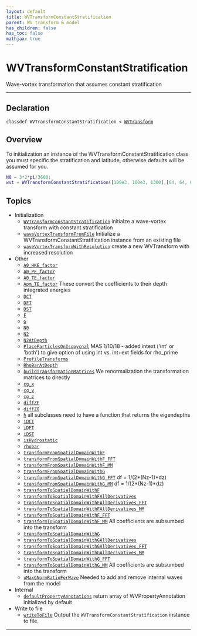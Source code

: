 ```yaml
---
layout: default
title: WVTransformConstantStratification
parent: WV transform & model
has_children: false
has_toc: false
mathjax: true
---
```


#  WVTransformConstantStratification

Wave-vortex transformation that assumes constant stratification


---

## Declaration

<div class="language-matlab highlighter-rouge"><div class="highlight"><pre class="highlight"><code>classdef WVTransformConstantStratification < <a href="/classes/wvtransform/" title="WVTransform">WVTransform</a></code></pre></div></div>

## Overview
 
  To initialization an instance of the
  WVTransformConstantStratification class you must specific the
  stratification and latitude, otherwise defaults will be assumed for
  you.
  
  ```matlab
  N0 = 3*2*pi/3600;
  wvt = WVTransformConstantStratification([100e3, 100e3, 1300],[64, 64, 65], NN0=N0,latitude=30);
  ```
 
   
  


## Topics
+ Initialization
  + [`WVTransformConstantStratification`](/classes/wvtransformconstantstratification/wvtransformconstantstratification.html) initialze a wave-vortex transform with constant stratification
  + [`waveVortexTransformFromFile`](/classes/wvtransformconstantstratification/wavevortextransformfromfile.html) Initialize a WVTransformConstantStratification instance from an existing file
  + [`waveVortexTransformWithResolution`](/classes/wvtransformconstantstratification/wavevortextransformwithresolution.html) create a new WVTransform with increased resolution
+ Other
  + [`A0_HKE_factor`](/classes/wvtransformconstantstratification/a0_hke_factor.html) 
  + [`A0_PE_factor`](/classes/wvtransformconstantstratification/a0_pe_factor.html) 
  + [`A0_TE_factor`](/classes/wvtransformconstantstratification/a0_te_factor.html) 
  + [`Apm_TE_factor`](/classes/wvtransformconstantstratification/apm_te_factor.html) These convert the coefficients to their depth integrated energies
  + [`DCT`](/classes/wvtransformconstantstratification/dct.html) 
  + [`DFT`](/classes/wvtransformconstantstratification/dft.html) 
  + [`DST`](/classes/wvtransformconstantstratification/dst.html) 
  + [`F`](/classes/wvtransformconstantstratification/f.html) 
  + [`G`](/classes/wvtransformconstantstratification/g.html) 
  + [`N0`](/classes/wvtransformconstantstratification/n0.html) 
  + [`N2`](/classes/wvtransformconstantstratification/n2.html) 
  + [`N2AtDepth`](/classes/wvtransformconstantstratification/n2atdepth.html) 
  + [`PlaceParticlesOnIsopycnal`](/classes/wvtransformconstantstratification/placeparticlesonisopycnal.html) MAS 1/10/18 - added intext ('int' or 'both') to give option of using int vs. int+ext fields for rho_prime
  + [`ProfileTransforms`](/classes/wvtransformconstantstratification/profiletransforms.html) 
  + [`RhoBarAtDepth`](/classes/wvtransformconstantstratification/rhobaratdepth.html) 
  + [`buildTransformationMatrices`](/classes/wvtransformconstantstratification/buildtransformationmatrices.html) We renormalization the transformation matrices to directly
  + [`cg_x`](/classes/wvtransformconstantstratification/cg_x.html) 
  + [`cg_y`](/classes/wvtransformconstantstratification/cg_y.html) 
  + [`cg_z`](/classes/wvtransformconstantstratification/cg_z.html) 
  + [`diffZF`](/classes/wvtransformconstantstratification/diffzf.html) 
  + [`diffZG`](/classes/wvtransformconstantstratification/diffzg.html) 
  + [`h`](/classes/wvtransformconstantstratification/h.html) all subclasses need to have a function that returns the eigendepths
  + [`iDCT`](/classes/wvtransformconstantstratification/idct.html) 
  + [`iDFT`](/classes/wvtransformconstantstratification/idft.html) 
  + [`iDST`](/classes/wvtransformconstantstratification/idst.html) 
  + [`isHydrostatic`](/classes/wvtransformconstantstratification/ishydrostatic.html) 
  + [`rhobar`](/classes/wvtransformconstantstratification/rhobar.html) 
  + [`transformFromSpatialDomainWithF`](/classes/wvtransformconstantstratification/transformfromspatialdomainwithf.html) 
  + [`transformFromSpatialDomainWithF_FFT`](/classes/wvtransformconstantstratification/transformfromspatialdomainwithf_fft.html) 
  + [`transformFromSpatialDomainWithF_MM`](/classes/wvtransformconstantstratification/transformfromspatialdomainwithf_mm.html) 
  + [`transformFromSpatialDomainWithG`](/classes/wvtransformconstantstratification/transformfromspatialdomainwithg.html) 
  + [`transformFromSpatialDomainWithG_FFT`](/classes/wvtransformconstantstratification/transformfromspatialdomainwithg_fft.html) df = 1/(2*(Nz-1)*dz)
  + [`transformFromSpatialDomainWithG_MM`](/classes/wvtransformconstantstratification/transformfromspatialdomainwithg_mm.html) df = 1/(2*(Nz-1)*dz)
  + [`transformToSpatialDomainWithF`](/classes/wvtransformconstantstratification/transformtospatialdomainwithf.html) 
  + [`transformToSpatialDomainWithFAllDerivatives`](/classes/wvtransformconstantstratification/transformtospatialdomainwithfallderivatives.html) 
  + [`transformToSpatialDomainWithFAllDerivatives_FFT`](/classes/wvtransformconstantstratification/transformtospatialdomainwithfallderivatives_fft.html) 
  + [`transformToSpatialDomainWithFAllDerivatives_MM`](/classes/wvtransformconstantstratification/transformtospatialdomainwithfallderivatives_mm.html) 
  + [`transformToSpatialDomainWithF_FFT`](/classes/wvtransformconstantstratification/transformtospatialdomainwithf_fft.html) 
  + [`transformToSpatialDomainWithF_MM`](/classes/wvtransformconstantstratification/transformtospatialdomainwithf_mm.html) All coefficients are subsumbed into the transform
  + [`transformToSpatialDomainWithG`](/classes/wvtransformconstantstratification/transformtospatialdomainwithg.html) 
  + [`transformToSpatialDomainWithGAllDerivatives`](/classes/wvtransformconstantstratification/transformtospatialdomainwithgallderivatives.html) 
  + [`transformToSpatialDomainWithGAllDerivatives_FFT`](/classes/wvtransformconstantstratification/transformtospatialdomainwithgallderivatives_fft.html) 
  + [`transformToSpatialDomainWithGAllDerivatives_MM`](/classes/wvtransformconstantstratification/transformtospatialdomainwithgallderivatives_mm.html) 
  + [`transformToSpatialDomainWithG_FFT`](/classes/wvtransformconstantstratification/transformtospatialdomainwithg_fft.html) 
  + [`transformToSpatialDomainWithG_MM`](/classes/wvtransformconstantstratification/transformtospatialdomainwithg_mm.html) All coefficients are subsumbed into the transform
  + [`uMaxGNormRatioForWave`](/classes/wvtransformconstantstratification/umaxgnormratioforwave.html) Needed to add and remove internal waves from the model
+ Internal
  + [`defaultPropertyAnnotations`](/classes/wvtransformconstantstratification/defaultpropertyannotations.html) return array of WVPropertyAnnotation initialized by default
+ Write to file
  + [`writeToFile`](/classes/wvtransformconstantstratification/writetofile.html) Output the `WVTransformConstantStratification` instance to file.


---